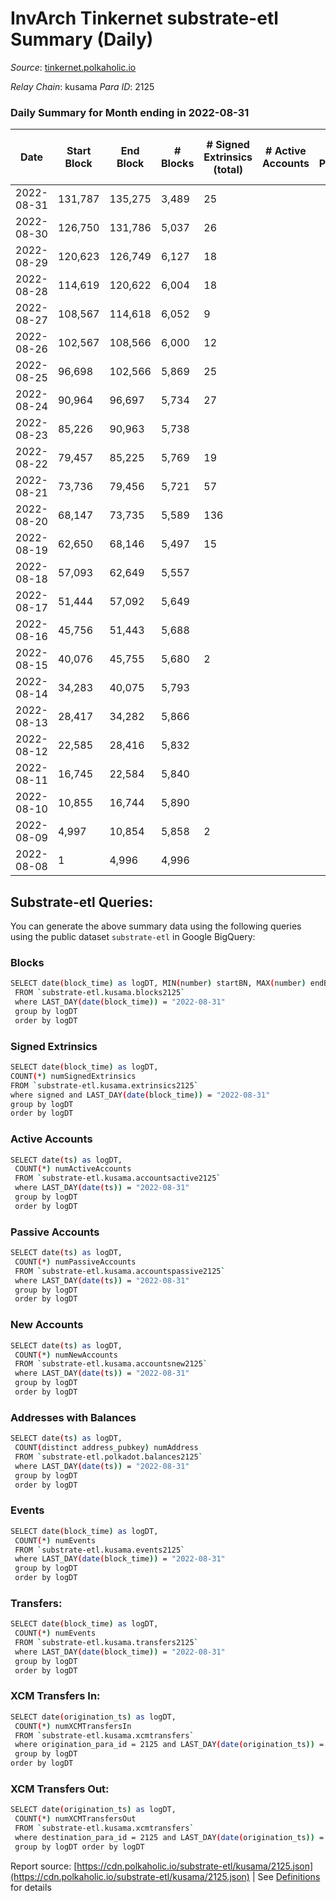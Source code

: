 # InvArch Tinkernet substrate-etl Summary (Daily)

_Source_: [tinkernet.polkaholic.io](https://tinkernet.polkaholic.io)

*Relay Chain*: kusama
*Para ID*: 2125



### Daily Summary for Month ending in 2022-08-31


| Date | Start Block | End Block | # Blocks | # Signed Extrinsics (total) | # Active Accounts | # Passive | # New | # Addresses with Balances | # Events | # Transfers | # XCM Transfers In | # XCM Transfers Out | Issues | 
| ---- | ----------- | --------- | -------- | --------------------------- | ----------------- | --------- | ----- | ------------------------- | -------- | ----------- | ------------------ | ------------------- | ------ |
| 2022-08-31 | 131,787 | 135,275 | 3,489 | 25 |  |  |  | 1,189 | 7,633 | 497  |   |   |  |
| 2022-08-30 | 126,750 | 131,786 | 5,037 | 26 |  |  |  |  | 10,823 | 587  |   |   |  |
| 2022-08-29 | 120,623 | 126,749 | 6,127 | 18 |  |  |  |  | 12,746 | 370  |   |   |  |
| 2022-08-28 | 114,619 | 120,622 | 6,004 | 18 |  |  |  |  | 12,520 | 397  |   |   |  |
| 2022-08-27 | 108,567 | 114,618 | 6,052 | 9 |  |  |  |  | 12,368 | 207  |   |   |  |
| 2022-08-26 | 102,567 | 108,566 | 6,000 | 12 |  |  |  |  | 12,349 | 270  |   |   |  |
| 2022-08-25 | 96,698 | 102,566 | 5,869 | 25 |  |  |  |  | 12,477 | 583  |   |   |  |
| 2022-08-24 | 90,964 | 96,697 | 5,734 | 27 |  |  |  |  | 12,012 | 376  |   |   |  |
| 2022-08-23 | 85,226 | 90,963 | 5,738 |  |  |  |  |  | 11,482 |   |   |   |  |
| 2022-08-22 | 79,457 | 85,225 | 5,769 | 19 |  |  |  |  | 12,104 | 449  |   |   |  |
| 2022-08-21 | 73,736 | 79,456 | 5,721 | 57 |  |  |  |  | 12,833 | 1,042  |   |   |  |
| 2022-08-20 | 68,147 | 73,735 | 5,589 | 136 |  |  |  |  | 14,401 | 2,227  |   |   |  |
| 2022-08-19 | 62,650 | 68,146 | 5,497 | 15 |  |  |  |  | 19,540 | 2,535  |   |   |  |
| 2022-08-18 | 57,093 | 62,649 | 5,557 |  |  |  |  |  | 11,120 |   |   |   |  |
| 2022-08-17 | 51,444 | 57,092 | 5,649 |  |  |  |  |  | 11,301 |   |   |   |  |
| 2022-08-16 | 45,756 | 51,443 | 5,688 |  |  |  |  |  | 11,382 |   |   |   |  |
| 2022-08-15 | 40,076 | 45,755 | 5,680 | 2 |  |  |  |  | 11,377 |   |   |   |  |
| 2022-08-14 | 34,283 | 40,075 | 5,793 |  |  |  |  |  | 11,592 |   |   |   |  |
| 2022-08-13 | 28,417 | 34,282 | 5,866 |  |  |  |  |  | 11,739 |   |   |   |  |
| 2022-08-12 | 22,585 | 28,416 | 5,832 |  |  |  |  |  | 11,667 |   |   |   |  |
| 2022-08-11 | 16,745 | 22,584 | 5,840 |  |  |  |  |  | 11,686 |   |   |   |  |
| 2022-08-10 | 10,855 | 16,744 | 5,890 |  |  |  |  |  | 11,786 |   |   |   |  |
| 2022-08-09 | 4,997 | 10,854 | 5,858 | 2 |  |  |  |  | 11,733 |   |   |   |  |
| 2022-08-08 | 1 | 4,996 | 4,996 |  |  |  |  |  | 9,994 |   |   |   |  |

## Substrate-etl Queries:
You can generate the above summary data using the following queries using the public dataset `substrate-etl` in Google BigQuery:

### Blocks
```bash
SELECT date(block_time) as logDT, MIN(number) startBN, MAX(number) endBN, COUNT(*) numBlocks 
 FROM `substrate-etl.kusama.blocks2125`  
 where LAST_DAY(date(block_time)) = "2022-08-31" 
 group by logDT 
 order by logDT
```

### Signed Extrinsics
```bash
SELECT date(block_time) as logDT, 
COUNT(*) numSignedExtrinsics 
FROM `substrate-etl.kusama.extrinsics2125`  
where signed and LAST_DAY(date(block_time)) = "2022-08-31" 
group by logDT 
order by logDT
```

### Active Accounts
```bash
SELECT date(ts) as logDT, 
 COUNT(*) numActiveAccounts 
 FROM `substrate-etl.kusama.accountsactive2125` 
 where LAST_DAY(date(ts)) = "2022-08-31" 
 group by logDT 
 order by logDT
```

### Passive Accounts
```bash
SELECT date(ts) as logDT, 
 COUNT(*) numPassiveAccounts 
 FROM `substrate-etl.kusama.accountspassive2125` 
 where LAST_DAY(date(ts)) = "2022-08-31" 
 group by logDT 
 order by logDT
```

### New Accounts
```bash
SELECT date(ts) as logDT, 
 COUNT(*) numNewAccounts 
 FROM `substrate-etl.kusama.accountsnew2125` 
 where LAST_DAY(date(ts)) = "2022-08-31" 
 group by logDT
 order by logDT
```

### Addresses with Balances
```bash
SELECT date(ts) as logDT,
 COUNT(distinct address_pubkey) numAddress 
 FROM `substrate-etl.polkadot.balances2125` 
 where LAST_DAY(date(ts)) = "2022-08-31" 
 group by logDT 
 order by logDT
```

### Events
```bash
SELECT date(block_time) as logDT, 
 COUNT(*) numEvents 
 FROM `substrate-etl.kusama.events2125` 
 where LAST_DAY(date(block_time)) = "2022-08-31" 
 group by logDT 
 order by logDT
```

### Transfers:
```bash
SELECT date(block_time) as logDT, 
 COUNT(*) numEvents 
 FROM `substrate-etl.kusama.transfers2125` 
 where LAST_DAY(date(block_time)) = "2022-08-31" 
 group by logDT 
 order by logDT
```

### XCM Transfers In:
```bash
SELECT date(origination_ts) as logDT, 
 COUNT(*) numXCMTransfersIn 
 FROM `substrate-etl.kusama.xcmtransfers` 
 where origination_para_id = 2125 and LAST_DAY(date(origination_ts)) = "2022-08-31" 
 group by logDT 
order by logDT
```

### XCM Transfers Out:
```bash
SELECT date(origination_ts) as logDT, 
 COUNT(*) numXCMTransfersOut 
 FROM `substrate-etl.kusama.xcmtransfers` 
 where destination_para_id = 2125 and LAST_DAY(date(origination_ts)) = "2022-08-31" 
 group by logDT order by logDT
```


Report source: [https://cdn.polkaholic.io/substrate-etl/kusama/2125.json](https://cdn.polkaholic.io/substrate-etl/kusama/2125.json) | See [Definitions](/DEFINITIONS.md) for details
